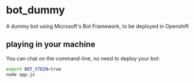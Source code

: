 # bot_dummy
A dummy bot using Microsoft's Bot Framework, to be deployed in Openshift

## playing in your machine
You can chat on the command-line, no need to deploy your bot:
```bash
export BOT_STDIN=true
node app.js
```
